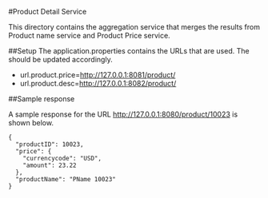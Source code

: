 
#Product Detail Service

This directory contains the aggregation service that merges the results from Product name service and Product Price service.

##Setup
The application.properties contains the URLs that are used. The should be updated accordingly.

* url.product.price=http://127.0.0.1:8081/product/
* url.product.desc=http://127.0.0.1:8082/product/

##Sample response

A sample response for the URL 
http://127.0.0.1:8080/product/10023
is shown below.

```
{
  "productID": 10023,
  "price": {
    "currencycode": "USD",
    "amount": 23.22
  },
  "productName": "PName 10023"
}
```



